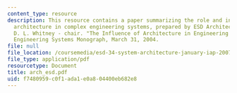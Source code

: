 ```yaml
---
content_type: resource
description: This resource contains a paper summarizing the role and influence of
  architecture in complex engineering systems, prepared by ESD Architecture Committee,
  D. L. Whitney - chair. "The Influence of Architecture in Engineering Systems." MIT
  Engineering Systems Monograph, March 31, 2004.
file: null
file_location: /coursemedia/esd-34-system-architecture-january-iap-2007/f7480959c0f1ada1e0a804400eb682e8_arch_esd.pdf
file_type: application/pdf
resourcetype: Document
title: arch_esd.pdf
uid: f7480959-c0f1-ada1-e0a8-04400eb682e8
---
```

